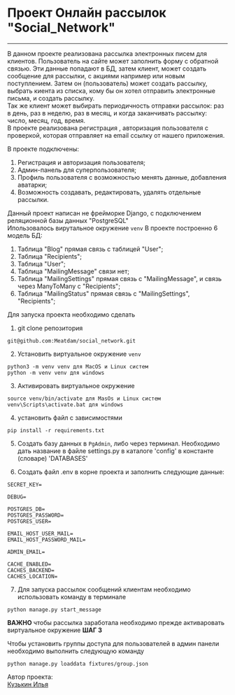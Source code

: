 # Проект Онлайн рассылок "Social_Network"
________
В данном проекте реализована рассылка электронных писем для клиентов. 
Пользователь на сайте может заполнить форму с обратной связью. Эти данные попадают в БД, затем клиент, может создать сообщение для рассылки, с акциями например или новым поступлением. Затем он (пользователь) может создать рассылку, выбрать киента из списка, кому бы он хотел отправить электронные письма, и создать рассылку. 
<br>Так же клиент может выбирать периодичность отправки рассылок: раз в день, раз в неделю, раз в месяц, и когда заканчивать рассылку: число, месяц, год, время.
<br>В проекте реализована регистрация , авторизация пользователя с проверкой, которая отправляет на email ссылку от нашего приложения. 

В проекте подключены:
1. Регистрация и авторизация пользователя;
2. Админ-панель для суперпользователя;
3. Профиль пользователя с возможностью менять данные, добавления аватарки;
4. Возможность создавать, редактировать, удалять отдельные рассылки.

Данный проект написан не фрейморке Django, с подключением реляционной базы данных "PostgreSQL"<br>
Ипользовалось вирутальное окружение ```venv```
В  проекте построенно 6 модель БД:
1. Таблица "Blog" прямая связь с таблицей "User";
2. Таблица "Recipients";
3. Таблица "User";
4. Таблица "MailingMessage" связи нет;
5. Таблица "MailingSettings" прямая связь с "MailingMessage", и связь через ManyToMany с "Recipients";
6. Таблица "MailingStatus" прямая связь c "MailingSettings", "Recipients";

Для запуска проекта необходимо сделать 
1. git clone репозитория
```
git@github.com:Meatdam/social_network.git
```
2. Установить виртуальное окружение `venv`
```
python3 -m venv venv для MacOS и Linux систем
python -m venv venv для windows
```
3. Активировать виртуальное окружение
```
source venv/bin/activate для MasOs и Linux систем
venv\Scripts\activate.bat для windows
```
4. установить файл с зависимостями
```
pip install -r requirements.txt
```
5. Создать базу данных в ```PgAdmin```, либо через терминал. Необходимо дать название в файле settings.py в каталоге 'config' в константе (словаре) 'DATABASES'

6. Создать файл .env в корне проекта и заполнить следующие данные:
```
SECRET_KEY=

DEBUG=

POSTGRES_DB=
POSTGRES_PASSWORD=
POSTGRES_USER=

EMAIL_HOST_USER_MAIL=
EMAIL_HOST_PASSWORD_MAIL=

ADMIN_EMAIL=

CACHE_ENABLED=
CACHES_BACKEND=
CACHES_LOCATION=
```
7. Для запуска рассылок сообщений клиентам необходимо использовать команду в терминале
```
python manage.py start_message
```
**ВАЖНО** чтобы рассылка заработала необходимо прежде активаровать виртуальное окружение **ШАГ 3**

Чтобы установить группы доступа для пользователей в админ панели необходимо выполнить следующую команду
```
python manage.py loaddata fixtures/group.json
```
Автор проекта:<br>
[Кузькин Илья](https://github.com/Meatdam)
